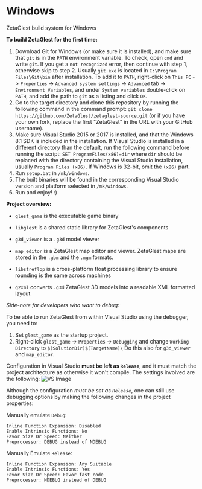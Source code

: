 # Windows
ZetaGlest build system for Windows

**To build ZetaGlest for the first time:**

1. Download Git for Windows (or make sure it is installed), and make sure that `git` is in the `PATH` environment variable.
   To check, open `cmd` and write `git`. If you get a `not recognized` error, then continue with step 1, otherwise skip to step 2. Usually `git.exe` is located in `C:\Program Files\Git\bin` after installation. To add it to `PATH`, right-click on `This PC` -> `Properties` -> `Advanced system settings` -> `Advanced` tab -> `Environment Variables`, and under `System variables` double-click on `PATH`, and add the path to `git` as a listing and click `OK`.
2. Go to the target directory and clone this repository by running the following command in the command prompt: `git clone https://github.com/ZetaGlest/zetaglest-source.git` (or if you have your own fork, replace the first "ZetaGlest" in the URL with your GitHub username).
3. Make sure Visual Studio 2015 or 2017 is installed, and that the Windows 8.1 SDK is included in the installation. If Visual Studio is installed in a different directory than the default, run the following command before running the script:
`SET ProgramFiles(x86)=dir` where `dir` should be replaced with the directory containing the Visual Studio installation, usually `Program Files (x86)`. If Windows is 32-bit, omit the `(x86)` part.
4. Run `setup.bat` in `/mk/windows`.
5. The built binaries will be found in the corresponding Visual Studio version and platform selected in `/mk/windows`.
6. Run and enjoy! :)

**Project overview:**

- `glest_game` is the executable game binary

- `libglest` is a shared static library for ZetaGlest's components

- `g3d_viewer` is a `.g3d` model viewer

- `map_editor` is a ZetaGlest map editor and viewer. ZetaGlest maps are stored in the `.gbm` and the `.mgm` formats.

- `libstreflop` is a cross-platform float processing library to ensure rounding is the same across machines

- `g2xml` converts `.g3d` ZetaGlest 3D models into a readable XML formatted layout

*Side-note for developers who want to debug:*

To be able to run ZetaGlest from within Visual Studio using the debugger, you need to:

1. Set `glest_game` as the startup project.
2. Right-click `glest_game` -> `Properties` -> `Debugging` and change `Working Directory` to `$(SolutionDir)$(TargetName)\`
   Do this also for `g3d_viewer` and `map_editor`.

Configuration in Visual Studio **must be left as `Release`**, and it must match the project architecture as otherwise it won't compile. The settings involved are the following:
![VS Image](https://i.imgur.com/UFURP4x.png)

Although the configuration *must be set as `Release`*, one can still use debugging options by making the following changes in the project properties:

Manually emulate `Debug`:

	Inline Function Expansion: Disabled
	Enable Intrinsic Functions: No
	Favor Size Or Speed: Neither
	Preprocessor: DEBUG instead of NDEBUG
	
Manually Emulate `Release`:

	Inline Function Expansion: Any Suitable
	Enable Intrinsic Functions: Yes
	Favor Size Or Speed: Favor fast code
	Preprocessor: NDEBUG instead of DEBUG
